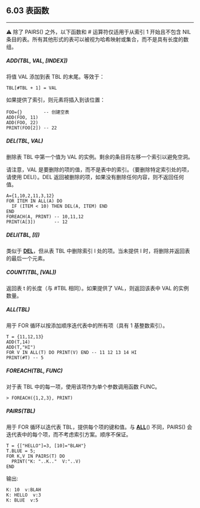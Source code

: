 ## 6.03 表函数

-------------------

⚠ 除了 PAIRS() 之外，以下函数和 # 运算符仅适用于从索引 1 开始且不包含 NIL 条目的表。所有其他形式的表可以被视为哈希映射或集合，而不是具有长度的数组。

  
##### ADD(TBL, VAL, [INDEX])

将值 VAL 添加到表 TBL 的末尾。等效于：

```
TBL[#TBL + 1] = VAL  
```

如果提供了索引，则元素将插入到该位置：

```
FOO={}        -- 创建空表  
ADD(FOO, 11)  
ADD(FOO, 22)  
PRINT(FOO[2]) -- 22  
```
  
##### DEL(TBL, VAL)

删除表 TBL 中第一个值为 VAL 的实例。剩余的条目将左移一个索引以避免空洞。

请注意，VAL 是要删除的项的值，而不是表中的索引。（要删除特定索引处的项，请使用 DELI）。DEL 返回被删除的项，如果没有删除任何内容，则不返回任何值。

```
A={1,10,2,11,3,12}  
FOR ITEM IN ALL(A) DO  
  IF (ITEM < 10) THEN DEL(A, ITEM) END  
END  
FOREACH(A, PRINT) -- 10,11,12  
PRINT(A[3])       -- 12  
```
  
##### DELI(TBL, [I])

类似于 [**DEL**]()，但从表 TBL 中删除索引 I 处的项。当未提供 I 时，将删除并返回表的最后一个元素。

  
##### COUNT(TBL, [VAL])

返回表 t 的长度（与 #TBL 相同）。如果提供了 VAL，则返回该表中 VAL 的实例数量。

  
##### ALL(TBL)

用于 FOR 循环以按添加顺序迭代表中的所有项（具有 1 基整数索引）。

```
T = {11,12,13}  
ADD(T,14)  
ADD(T,"HI")  
FOR V IN ALL(T) DO PRINT(V) END -- 11 12 13 14 HI  
PRINT(#T) -- 5  
```
  
##### FOREACH(TBL, FUNC)

对于表 TBL 中的每一项，使用该项作为单个参数调用函数 FUNC。

```
> FOREACH({1,2,3}, PRINT)  
```
  
##### PAIRS(TBL)

用于 FOR 循环以迭代表 TBL，提供每个项的键和值。与 [**ALL**]()() 不同，PAIRS() 会迭代表中的每个项，而不考虑索引方案。顺序不保证。

```
T = {["HELLO"]=3, [10]="BLAH"}  
T.BLUE = 5;  
FOR K,V IN PAIRS(T) DO  
  PRINT("K: "..K.."  V:"..V)  
END  
```

输出:

```
K: 10  v:BLAH  
K: HELLO  v:3  
K: BLUE  v:5
```